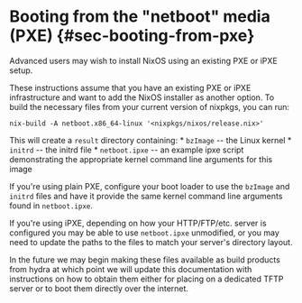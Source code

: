 # Booting from the "netboot" media (PXE) {#sec-booting-from-pxe}

Advanced users may wish to install NixOS using an existing PXE or iPXE
setup.

These instructions assume that you have an existing PXE or iPXE
infrastructure and want to add the NixOS installer as another
option. To build the necessary files from your current version of nixpkgs,
you can run:

```ShellSession
nix-build -A netboot.x86_64-linux '<nixpkgs/nixos/release.nix>'
```

This will create a `result` directory containing: \* `bzImage` -- the
Linux kernel \* `initrd` -- the initrd file \* `netboot.ipxe` -- an
example ipxe script demonstrating the appropriate kernel command line
arguments for this image

If you're using plain PXE, configure your boot loader to use the
`bzImage` and `initrd` files and have it provide the same kernel command
line arguments found in `netboot.ipxe`.

If you're using iPXE, depending on how your HTTP/FTP/etc. server is
configured you may be able to use `netboot.ipxe` unmodified, or you may
need to update the paths to the files to match your server's directory
layout.

In the future we may begin making these files available as build
products from hydra at which point we will update this documentation
with instructions on how to obtain them either for placing on a
dedicated TFTP server or to boot them directly over the internet.

